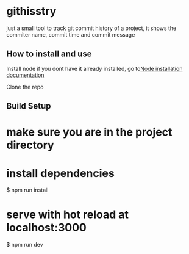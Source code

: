 # githisstry
just a small tool to track git commit history of a project, it shows the commiter name, commit time and commit message

## How to install and use

<p>Install node if you dont have it already installed, go to<a href="https://nodejs.org/en/download/">Node installation documentation</a></p>
<p>

Clone the repo

## Build Setup

# make sure you are in the project directory

# install dependencies
$ npm run install

# serve with hot reload at localhost:3000
$ npm run dev

